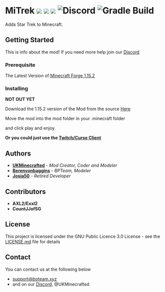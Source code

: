 # MiTrek ![](https://img.shields.io/badge/Minecraft-1.15.2-blue.svg) ![](https://img.shields.io/badge/Latest%20Version-1.0.0-blue.svg) ![](https://img.shields.io/badge/Mod%20Status-Incomplete-red.svg) ![Discord](https://img.shields.io/discord/538796875311218721) ![Gradle Build](https://github.com/UKMinecrafted/MiTrek/workflows/Gradle%20Build/badge.svg?branch=1.15.2)

Adds Star Trek to Minecraft.

## Getting Started

This is info about the mod!
If you need more help join our [Discord](https://discord.gg/Zawfp6K)

### Prerequisite
The Latest Version of [Minecraft Forge 1.15.2](https://www.minecraftforge.net)

### Installing
**NOT OUT YET**

Download the 1.15.2 version of the Mod from the source [Here](https://www.curseforge.com/minecraft/mc-mods/mitrek)

Move the mod into the mod folder in your .minecraft folder

and click play and enjoy

**Or you could just use the [Twitch/Curse Client](https://app.twitch.tv/download)**

## Authors

* **[UKMinecrafted](https://GitHub.com/UKMinecrafted)** - *Mod Creator, Coder and Modeler*
* **[Berenvonbaggins](https://github.com/berenvonbaggins)** - *BPTeam, Modeler*
* **[Josia50](https://GitHub.com/Josia50)** - *Retired Developer*

## Contributors

* **AXL2/Exxl2**
* **CountJJofSG**

## License

This project is licensed under the GNU Public Licence 3.0  License - see the [LICENSE.md](LICENSE.md) file for details

## Contact
You can contact us at the following below
* support@bpteam.xyz
* and on our [Discord](https://discord.gg/Zawfp6K), @UKMinecrafted
